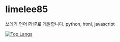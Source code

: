 # limelee85
쓰레기 언어 PHP로 개발합니다.
python, html, javascript

[![Top Langs](https://github-readme-stats.vercel.app/api/top-langs/?username=limelee85&layout=compact)](https://github.com/limelee85/github-readme-stats)


